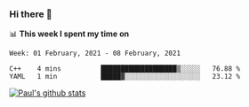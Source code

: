 ### Hi there 👋

📊 **This week I spent my time on**
<!--START_SECTION:waka-->
```text
Week: 01 February, 2021 - 08 February, 2021

C++    4 mins          ███████████████████▒░░░░░   76.88 % 
YAML   1 min           █████▓░░░░░░░░░░░░░░░░░░░   23.12 % 
```
<!--END_SECTION:waka-->


[![Paul's github stats](https://github-readme-stats.vercel.app/api?username=mickeyouyou&theme=dracula&show_icons=true)](https://github.com/anuraghazra/github-readme-stats)
